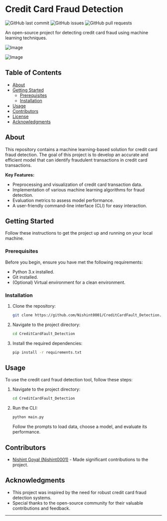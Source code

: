 # Credit Card Fraud Detection

![GitHub last commit](https://img.shields.io/github/last-commit/Nishint0001/CreditCardFault_Detection)
![GitHub issues](https://img.shields.io/github/issues-raw/Nishint0001/CreditCardFault_Detection)
![GitHub pull requests](https://img.shields.io/github/issues-pr-raw/Nishint0001/CreditCardFault_Detection)

An open-source project for detecting credit card fraud using machine learning techniques.

![Image](https://miro.medium.com/v2/resize:fit:601/1*xSqK9iS7nZAaB-Sdwiwjow.png)

![Image](https://miro.medium.com/v2/resize:fit:750/1*Lci4cCUXgb6zZRyKmgWfVA.png)

## Table of Contents

- [About](#about)
- [Getting Started](#getting-started)
  - [Prerequisites](#prerequisites)
  - [Installation](#installation)
- [Usage](#usage)
- [Contributors](#contributors)
- [License](#license)
- [Acknowledgments](#acknowledgments)

## About

This repository contains a machine learning-based solution for credit card fraud detection. The goal of this project is to develop an accurate and efficient model that can identify fraudulent transactions in credit card transactions.

**Key Features:**

- Preprocessing and visualization of credit card transaction data.
- Implementation of various machine learning algorithms for fraud detection.
- Evaluation metrics to assess model performance.
- A user-friendly command-line interface (CLI) for easy interaction.

## Getting Started

Follow these instructions to get the project up and running on your local machine.

### Prerequisites

Before you begin, ensure you have met the following requirements:

- Python 3.x installed.
- Git installed.
- (Optional) Virtual environment for a clean environment.

### Installation

1. Clone the repository:

   ```bash
   git clone https://github.com/Nishint0001/CreditCardFault_Detection.git
   ```

2. Navigate to the project directory:

   ```bash
   cd CreditCardFault_Detection
   ```

3. Install the required dependencies:

   ```bash
   pip install -r requirements.txt
   ```

## Usage

To use the credit card fraud detection tool, follow these steps:

1. Navigate to the project directory:

   ```bash
   cd CreditCardFault_Detection
   ```

2. Run the CLI:

   ```bash
   python main.py
   ```

   Follow the prompts to load data, choose a model, and evaluate its performance.

## Contributors

- [Nishint Goyal (Nishint0001)](https://github.com/Nishint0001) - Made significant contributions to the project.


## Acknowledgments

- This project was inspired by the need for robust credit card fraud detection systems.
- Special thanks to the open-source community for their valuable contributions and feedback.

---
